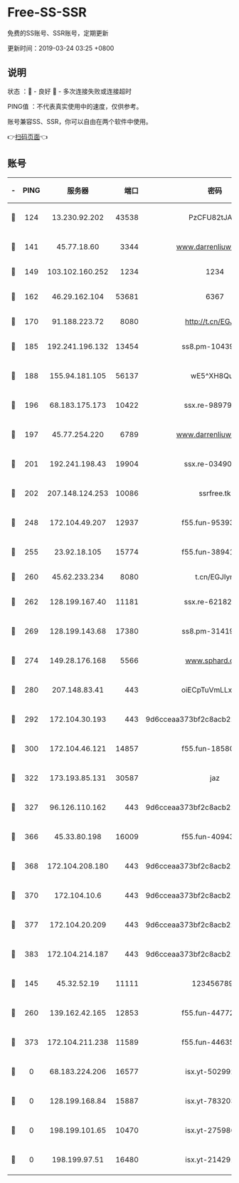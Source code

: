 # Free-SS-SSR

免费的SS账号、SSR账号，定期更新

更新时间：2019-03-24 03:25 +0800

## 说明

状态     ：🙂 - 良好 🙁 - 多次连接失败或连接超时

PING值   ：不代表真实使用中的速度，仅供参考。

账号兼容SS、SSR，你可以自由在两个软件中使用。

👉[扫码页面](https://liesauer.github.io/Free-SS-SSR/)👈

## 账号

|-|PING|服务器|端口|密码|加密方式|区域|
|:----:|:----:|:-----:|-----:|:----:|:----:|:----:|
|🙂|124|13.230.92.202|43538|PzCFU82tJAdZ|aes-256-cfb|JP|
|🙂|141|45.77.18.60|3344|www.darrenliuwei.com|aes-256-cfb|JP|
|🙂|149|103.102.160.252|1234|1234|rc4-md5|JP|
|🙂|162|46.29.162.104|53681|6367|aes-128-ctr|RU|
|🙂|170|91.188.223.72|8080|http://t.cn/EGJIyrl|rc4-md5|RU|
|🙂|185|192.241.196.132|13454|ss8.pm-10439574|aes-256-cfb|US|
|🙂|188|155.94.181.105|56137|wE5^XH8Quw|aes-256-cfb|US|
|🙂|196|68.183.175.173|10422|ssx.re-98979654|aes-256-cfb|US|
|🙂|197|45.77.254.220|6789|www.darrenliuwei.com|aes-256-cfb|SG|
|🙂|201|192.241.198.43|19904|ssx.re-03490817|aes-256-cfb|US|
|🙂|202|207.148.124.253|10086|ssrfree.tk|aes-256-cfb|SG|
|🙂|248|172.104.49.207|12937|f55.fun-95393089|aes-256-cfb|SG|
|🙂|255|23.92.18.105|15774|f55.fun-38941724|aes-256-cfb|US|
|🙂|260|45.62.233.234|8080|t.cn/EGJIyrl|rc4-md5|CA|
|🙂|262|128.199.167.40|11181|ssx.re-62182209|aes-256-cfb|SG|
|🙂|269|128.199.143.68|17380|ss8.pm-31419663|aes-256-cfb|SG|
|🙂|274|149.28.176.168|5566|www.sphard.com|aes-256-cfb|AU|
|🙂|280|207.148.83.41|443|oiECpTuVmLLxk4Ts|aes-256-cfb|AU|
|🙂|292|172.104.30.193|443|9d6cceaa373bf2c8acb22e60b6a58be6|aes-256-cfb|US|
|🙂|300|172.104.46.121|14857|f55.fun-18580153|aes-256-cfb|SG|
|🙂|322|173.193.85.131|30587|jaz|aes-256-cfb|US|
|🙂|327|96.126.110.162|443|9d6cceaa373bf2c8acb22e60b6a58be6|aes-256-cfb|US|
|🙂|366|45.33.80.198|16009|f55.fun-40943567|aes-256-cfb|US|
|🙂|368|172.104.208.180|443|9d6cceaa373bf2c8acb22e60b6a58be6|aes-256-cfb|US|
|🙂|370|172.104.10.6|443|9d6cceaa373bf2c8acb22e60b6a58be6|aes-256-cfb|US|
|🙂|377|172.104.20.209|443|9d6cceaa373bf2c8acb22e60b6a58be6|aes-256-cfb|US|
|🙂|383|172.104.214.187|443|9d6cceaa373bf2c8acb22e60b6a58be6|aes-256-cfb|US|
|🙂|145|45.32.52.19|11111|1234567890|aes-256-cfb|JP|
|🙂|260|139.162.42.165|12853|f55.fun-44772761|aes-256-cfb|SG|
|🙂|373|172.104.211.238|11589|f55.fun-44635800|aes-256-cfb|US|
|🙁|0|68.183.224.206|16577|isx.yt-50299273|aes-256-cfb|SG|
|🙁|0|128.199.168.84|15887|isx.yt-78320366|aes-256-cfb|SG|
|🙁|0|198.199.101.65|10470|isx.yt-27598689|aes-256-cfb|US|
|🙁|0|198.199.97.51|16480|isx.yt-21429161|aes-256-cfb|US|
